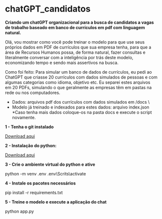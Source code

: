 # chatGPT_candidatos
**Criando um chatGPT organizacional para a busca de candidatos a vagas de trabalho baseado em banco de currículos em pdf com linguagem natural.**

Olá, vou mostrar como você pode treinar o modelo para que use seus próprios dados em PDF de currículos que sua empresa tenha, para que a área de Recursos Humanos possa, de forma natural, fazer consultas e literalmente conversar com a inteligência por trás deste modelo, economizando tempo e sendo mais assertivos na busca.

Como foi feito: Para simular um banco de dados de currículos, eu pedi ao ChatGPT que criasse 20 currículos com dados simulados de pessoas e com algumas categorias como idioma, objetivo etc. Eu separei estes arquivos em 20 PDFs, simulando o que geralmente as empresas têm em pastas na rede ou nos computadores.

* Dados: arquivos pdf dos currículos com dados simulados em /docs \
* Modelo já treinado e indexados para estes dados: arquivo index.json \
*Caso tenha mais dados coloque-os na pasta docs e execute o script novamente.

**1 - Tenha o git instalado** 

[Download aqui](https://git-scm.com/downloads)

**2 - Instalação do python:**

[Download aqui](https://www.python.org/downloads/)

**3 - Crie o ambiente virtual do python e ative**

python -m venv .env
.env\Scrits\activate

**4 - Instale os pacotes necessários**

pip install -r requirements.txt

**5 - Treine o modelo e execute a aplicação do chat**

python app.py


